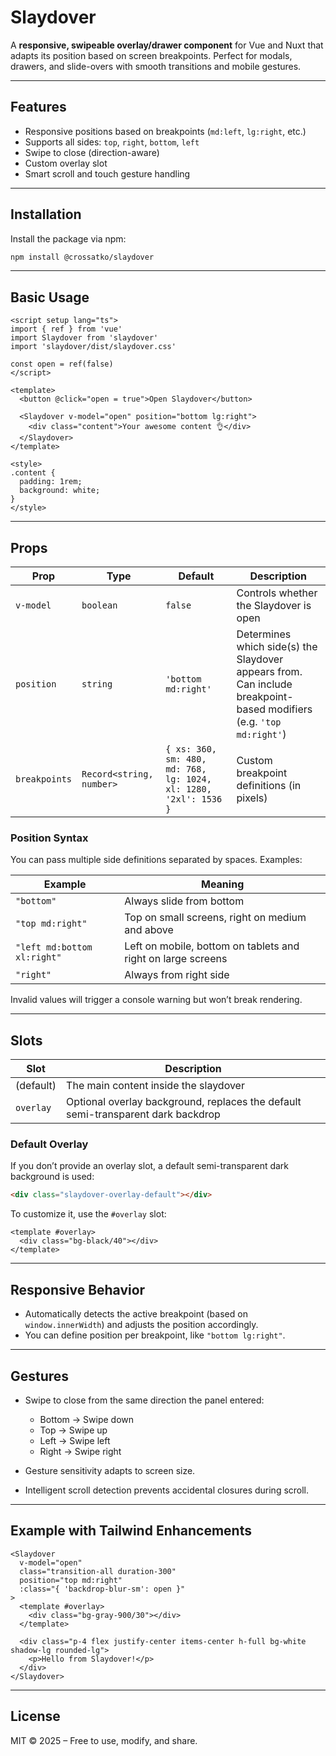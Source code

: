 # Slaydover

A **responsive, swipeable overlay/drawer component** for Vue and Nuxt that adapts its position based on screen breakpoints.
Perfect for modals, drawers, and slide-overs with smooth transitions and mobile gestures.

---

## Features

- Responsive positions based on breakpoints (`md:left`, `lg:right`, etc.)
- Supports all sides: `top`, `right`, `bottom`, `left`
- Swipe to close (direction-aware)
- Custom overlay slot
- Smart scroll and touch gesture handling

---

## Installation

Install the package via npm:

```bash
npm install @crossatko/slaydover
```

---

## Basic Usage

```vue
<script setup lang="ts">
import { ref } from 'vue'
import Slaydover from 'slaydover'
import 'slaydover/dist/slaydover.css'

const open = ref(false)
</script>

<template>
  <button @click="open = true">Open Slaydover</button>

  <Slaydover v-model="open" position="bottom lg:right">
    <div class="content">Your awesome content 👌</div>
  </Slaydover>
</template>

<style>
.content {
  padding: 1rem;
  background: white;
}
</style>
```

---

## Props

| Prop          | Type                     | Default                                                          | Description                                                                                                         |
| ------------- | ------------------------ | ---------------------------------------------------------------- | ------------------------------------------------------------------------------------------------------------------- |
| `v-model`     | `boolean`                | `false`                                                          | Controls whether the Slaydover is open                                                                              |
| `position`    | `string`                 | `'bottom md:right'`                                              | Determines which side(s) the Slaydover appears from. Can include breakpoint-based modifiers (e.g. `'top md:right'`) |
| `breakpoints` | `Record<string, number>` | `{ xs: 360, sm: 480, md: 768, lg: 1024, xl: 1280, '2xl': 1536 }` | Custom breakpoint definitions (in pixels)                                                                           |

### Position Syntax

You can pass multiple side definitions separated by spaces.
Examples:

| Example                     | Meaning                                                      |
| --------------------------- | ------------------------------------------------------------ |
| `"bottom"`                  | Always slide from bottom                                     |
| `"top md:right"`            | Top on small screens, right on medium and above              |
| `"left md:bottom xl:right"` | Left on mobile, bottom on tablets and right on large screens |
| `"right"`                   | Always from right side                                       |

Invalid values will trigger a console warning but won’t break rendering.

---

## Slots

| Slot      | Description                                                                      |
| --------- | -------------------------------------------------------------------------------- |
| (default) | The main content inside the slaydover                                            |
| `overlay` | Optional overlay background, replaces the default semi-transparent dark backdrop |

### Default Overlay

If you don’t provide an overlay slot, a default semi-transparent dark background is used:

```html
<div class="slaydover-overlay-default"></div>
```

To customize it, use the `#overlay` slot:

```vue
<template #overlay>
  <div class="bg-black/40"></div>
</template>
```

---

## Responsive Behavior

- Automatically detects the active breakpoint (based on `window.innerWidth`) and adjusts the position accordingly.
- You can define position per breakpoint, like `"bottom lg:right"`.

---

## Gestures

- Swipe to close from the same direction the panel entered:
  - Bottom → Swipe down
  - Top → Swipe up
  - Left → Swipe left
  - Right → Swipe right

- Gesture sensitivity adapts to screen size.
- Intelligent scroll detection prevents accidental closures during scroll.

---

## Example with Tailwind Enhancements

```vue
<Slaydover
  v-model="open"
  class="transition-all duration-300"
  position="top md:right"
  :class="{ 'backdrop-blur-sm': open }"
>
  <template #overlay>
    <div class="bg-gray-900/30"></div>
  </template>

  <div class="p-4 flex justify-center items-center h-full bg-white shadow-lg rounded-lg">
    <p>Hello from Slaydover!</p>
  </div>
</Slaydover>
```

---

## License

MIT © 2025 – Free to use, modify, and share.
